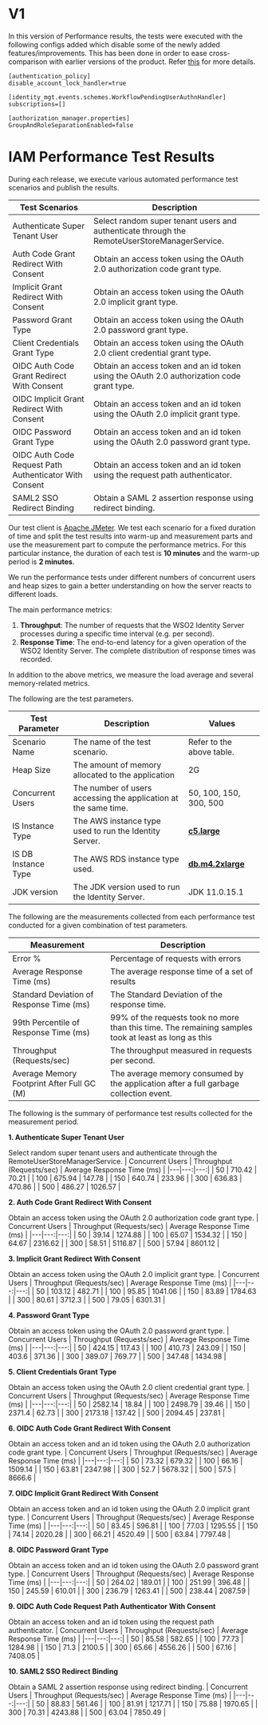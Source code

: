 # V1
In this version of Performance results, the tests were executed with the following configs added which disable some of the newly added features/improvements. This has been done in order to ease cross-comparison with earlier versions of the product. Refer [this](README.md) for more details.

```
[authentication_policy]
disable_account_lock_handler=true

[identity_mgt.events.schemes.WorkflowPendingUserAuthnHandler]
subscriptions=[]

[authorization_manager.properties]
GroupAndRoleSeparationEnabled=false
```

# IAM Performance Test Results

During each release, we execute various automated performance test scenarios and publish the results.

| Test Scenarios | Description |
| --- | --- |
| Authenticate Super Tenant User | Select random super tenant users and authenticate through the RemoteUserStoreManagerService. |
| Auth Code Grant Redirect With Consent | Obtain an access token using the OAuth 2.0 authorization code grant type. |
| Implicit Grant Redirect With Consent | Obtain an access token using the OAuth 2.0 implicit grant type. |
| Password Grant Type | Obtain an access token using the OAuth 2.0 password grant type. |
| Client Credentials Grant Type | Obtain an access token using the OAuth 2.0 client credential grant type. |
| OIDC Auth Code Grant Redirect With Consent | Obtain an access token and an id token using the OAuth 2.0 authorization code grant type. |
| OIDC Implicit Grant Redirect With Consent | Obtain an access token and an id token using the OAuth 2.0 implicit grant type. |
| OIDC Password Grant Type | Obtain an access token and an id token using the OAuth 2.0 password grant type. |
| OIDC Auth Code Request Path Authenticator With Consent | Obtain an access token and an id token using the request path authenticator. |
| SAML2 SSO Redirect Binding | Obtain a SAML 2 assertion response using redirect binding. |

Our test client is [Apache JMeter](https://jmeter.apache.org/index.html). We test each scenario for a fixed duration of
time and split the test results into warm-up and measurement parts and use the measurement part to compute the
performance metrics. For this particular instance, the duration of each test is **10 minutes** and the warm-up period is **2 minutes**.

We run the performance tests under different numbers of concurrent users and heap sizes to gain a better understanding on how the server reacts to different loads.

The main performance metrics:

1. **Throughput**: The number of requests that the WSO2 Identity Server processes during a specific time interval (e.g. per second).
2. **Response Time**: The end-to-end latency for a given operation of the WSO2 Identity Server. The complete distribution of response times was recorded.

In addition to the above metrics, we measure the load average and several memory-related metrics.

The following are the test parameters.

| Test Parameter | Description | Values |
| --- | --- | --- |
| Scenario Name | The name of the test scenario. | Refer to the above table. |
| Heap Size | The amount of memory allocated to the application | 2G |
| Concurrent Users | The number of users accessing the application at the same time. | 50, 100, 150, 300, 500 |
| IS Instance Type | The AWS instance type used to run the Identity Server. | [**c5.large**](https://aws.amazon.com/ec2/instance-types/) |
| IS DB Instance Type | The AWS RDS instance type used. | [**db.m4.2xlarge**](https://aws.amazon.com/rds/instance-types/) |
| JDK version | The JDK version used to run the Identity Server. | JDK 11.0.15.1  |

The following are the measurements collected from each performance test conducted for a given combination of
test parameters.

| Measurement | Description |
| --- | --- |
| Error % | Percentage of requests with errors |
| Average Response Time (ms) | The average response time of a set of results |
| Standard Deviation of Response Time (ms) | The Standard Deviation of the response time. |
| 99th Percentile of Response Time (ms) | 99% of the requests took no more than this time. The remaining samples took at least as long as this |
| Throughput (Requests/sec) | The throughput measured in requests per second. |
| Average Memory Footprint After Full GC (M) | The average memory consumed by the application after a full garbage collection event. |

The following is the summary of performance test results collected for the measurement period.



**1. Authenticate Super Tenant User**

Select random super tenant users and authenticate through the RemoteUserStoreManagerService.
|  Concurrent Users | Throughput (Requests/sec) | Average Response Time (ms) |
|---|---:|---:|
|  50 | 710.42 | 70.21 |
|  100 | 675.94 | 147.78 |
|  150 | 640.74 | 233.96 |
|  300 | 636.83 | 470.86 |
|  500 | 486.27 | 1026.57 |

**2. Auth Code Grant Redirect With Consent**

Obtain an access token using the OAuth 2.0 authorization code grant type.
|  Concurrent Users | Throughput (Requests/sec) | Average Response Time (ms) |
|---|---:|---:|
|  50 | 39.14 | 1274.88 |
|  100 | 65.07 | 1534.32 |
|  150 | 64.67 | 2316.62 |
|  300 | 58.51 | 5116.87 |
|  500 | 57.94 | 8601.12 |

**3. Implicit Grant Redirect With Consent**

Obtain an access token using the OAuth 2.0 implicit grant type.
|  Concurrent Users | Throughput (Requests/sec) | Average Response Time (ms) |
|---|---:|---:|
|  50 | 103.12 | 482.71 |
|  100 | 95.85 | 1041.06 |
|  150 | 83.89 | 1784.63 |
|  300 | 80.61 | 3712.3 |
|  500 | 79.05 | 6301.31 |

**4. Password Grant Type**

Obtain an access token using the OAuth 2.0 password grant type.
|  Concurrent Users | Throughput (Requests/sec) | Average Response Time (ms) |
|---|---:|---:|
|  50 | 424.15 | 117.43 |
|  100 | 410.73 | 243.09 |
|  150 | 403.6 | 371.36 |
|  300 | 389.07 | 769.77 |
|  500 | 347.48 | 1434.98 |

**5. Client Credentials Grant Type**

Obtain an access token using the OAuth 2.0 client credential grant type.
|  Concurrent Users | Throughput (Requests/sec) | Average Response Time (ms) |
|---|---:|---:|
|  50 | 2582.14 | 18.84 |
|  100 | 2498.79 | 39.46 |
|  150 | 2371.4 | 62.73 |
|  300 | 2173.18 | 137.42 |
|  500 | 2094.45 | 237.81 |

**6. OIDC Auth Code Grant Redirect With Consent**

Obtain an access token and an id token using the OAuth 2.0 authorization code grant type.
|  Concurrent Users | Throughput (Requests/sec) | Average Response Time (ms) |
|---|---:|---:|
|  50 | 73.32 | 679.32 |
|  100 | 66.16 | 1509.14 |
|  150 | 63.81 | 2347.98 |
|  300 | 52.7 | 5678.32 |
|  500 | 57.5 | 8666.6 |

**7. OIDC Implicit Grant Redirect With Consent**

Obtain an access token and an id token using the OAuth 2.0 implicit grant type.
|  Concurrent Users | Throughput (Requests/sec) | Average Response Time (ms) |
|---|---:|---:|
|  50 | 83.45 | 596.81 |
|  100 | 77.03 | 1295.55 |
|  150 | 74.14 | 2020.28 |
|  300 | 66.21 | 4520.49 |
|  500 | 63.84 | 7797.48 |

**8. OIDC Password Grant Type**

Obtain an access token and an id token using the OAuth 2.0 password grant type.
|  Concurrent Users | Throughput (Requests/sec) | Average Response Time (ms) |
|---|---:|---:|
|  50 | 264.02 | 189.01 |
|  100 | 251.99 | 396.48 |
|  150 | 245.59 | 610.01 |
|  300 | 236.79 | 1263.41 |
|  500 | 238.44 | 2087.59 |

**9. OIDC Auth Code Request Path Authenticator With Consent**

Obtain an access token and an id token using the request path authenticator.
|  Concurrent Users | Throughput (Requests/sec) | Average Response Time (ms) |
|---|---:|---:|
|  50 | 85.58 | 582.65 |
|  100 | 77.73 | 1284.98 |
|  150 | 71.3 | 2100.5 |
|  300 | 65.66 | 4556.26 |
|  500 | 67.16 | 7408.05 |

**10. SAML2 SSO Redirect Binding**

Obtain a SAML 2 assertion response using redirect binding.
|  Concurrent Users | Throughput (Requests/sec) | Average Response Time (ms) |
|---|---:|---:|
|  50 | 88.83 | 561.46 |
|  100 | 81.91 | 1217.71 |
|  150 | 75.88 | 1970.65 |
|  300 | 70.31 | 4243.88 |
|  500 | 63.04 | 7850.49 |
